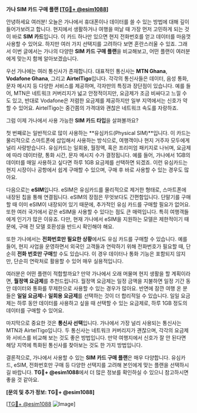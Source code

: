 **가나 SIM 카드 구매 플랜 [[TG💪+ @esim1088](https://t.me/s/esim1088)]**

안녕하세요 여러분! 오늘은 가나에서 휴대폰이나 데이터를 쓸 수 있는 방법에 대해 깊이 들어가보려고 합니다. 현지에서 생활하거나 여행을 떠날 때 가장 먼저 고민하게 되는 것이 바로 **SIM 카드**입니다. 이 카드 하나만 있으면 현지 전화번호를 얻고 데이터를 마음껏 사용할 수 있어요. 하지만 여러 가지 선택지를 고려하다 보면 혼란스러울 수 있죠. 그래서 이번 글에서는 가나의 다양한 **SIM 카드 구매 플랜**을 비교해보고, 어떤 플랜이 여러분에게 맞는지 함께 알아보겠습니다.

우선 가나에는 여러 통신사가 존재합니다. 대표적인 통신사는 **MTN Ghana**, **Vodafone Ghana**, 그리고 **AirtelTigo**입니다. 각각의 통신사들은 데이터, 음성 통화, 문자 메시지 등 다양한 서비스를 제공하며, 각자만의 특징과 장단점이 있습니다. 예를 들어, MTN은 네트워크 커버리지가 넓고 안정적이지만, 요금제가 조금 비싸다고 느낄 수도 있고, 반대로 Vodafone은 저렴한 요금제를 제공하지만 일부 지역에서는 신호가 약할 수 있어요. AirtelTigo는 중간쯤의 가격대와 괜찮은 네트워크 속도를 자랑하죠.

그럼 이제 가나에서 사용 가능한 **SIM 카드 타입**을 살펴볼까요? 

첫 번째로는 일반적으로 많이 사용하는 **유심카드(Physical SIM)**입니다. 이 카드는 물리적으로 스마트폰에 삽입해서 사용하는 방식으로, 여행객이나 현지 거주자 모두에게 널리 사랑받습니다. 유심카드는 일회용, 월정액, 혹은 프리미엄 패키지로 나뉘며, 요금제에 따라 데이터량, 통화 시간, 문자 메시지 수가 결정됩니다. 예를 들어, 가나에서 1GB의 데이터를 매일 사용하고 싶다면 하루 1GB 요금제를 선택하면 되겠죠. 이런 유심카드는 현지 시장이나 공항에서 쉽게 구매할 수 있으며, 구매 후 바로 사용할 수 있는 경우도 많아요.

다음으로는 **eSIM**입니다. eSIM은 유심카드를 물리적으로 제거한 형태로, 스마트폰에 내장된 칩을 통해 연결됩니다. eSIM의 장점은 무엇보다도 간편함입니다. 단말기를 구매할 때 이미 eSIM이 내장되어 있기 때문에, 추가적인 유심 카드를 구매할 필요가 없어요. 또한 여러 국가에서 같은 eSIM을 사용할 수 있다는 점도 큰 매력입니다. 특히 여행객들에게 인기가 많은 이유죠. 다만, 현재 가나에서 eSIM을 지원하는 모델은 제한적이기 때문에, 구매 전 모델 호환성을 반드시 확인해야 해요.

또한 가나에서는 **전화번호만 필요한 상황**에서도 유심 카드를 구매할 수 있습니다. 예를 들어, 현지 사업을 운영하면서 외국인 고객들과 연락하기 위해 전화번호가 필요할 때, 단순히 **전화 번호만 구매**할 수도 있습니다. 이 경우 데이터나 통화 기능은 포함되지 않지만, 단순히 연락처로 활용할 수 있어 매우 실용적입니다.

여러분은 어떤 플랜이 적합할까요? 만약 가나에서 오래 머물며 현지 생활을 할 계획이라면, **월정액 요금제**를 추천드립니다. 월정액 요금제는 일정 금액을 지불하면 일정 기간 동안 데이터와 통화를 무제한으로 사용할 수 있는 경우가 많아요. 반면에 잠깐 여행 온 분들은 **일일 요금제**나 **일회용 요금제**를 선택하는 것이 더 합리적일 수 있습니다. 일일 요금제는 하루 동안 데이터를 사용하고 싶을 때 선택할 수 있는 요금제로, 하루 1GB 정도의 데이터를 구매할 수 있어요.

마지막으로 중요한 것은 **통신사 선택**입니다. 가나에서 가장 널리 사용되는 통신사는 MTN과 AirtelTigo입니다. 두 통신사는 네트워크 커버리지가 괜찮으며, 각각의 요금제와 서비스를 비교해 보는 것도 좋은 방법입니다. 만약 여행지에서 신호가 잘 안 된다면 해당 지역에 특화된 통신사를 찾아보는 것도 한 가지 방법입니다.

결론적으로, 가나에서 사용할 수 있는 **SIM 카드 구매 플랜**은 매우 다양합니다. 유심카드, eSIM, 전화번호만 구매 등 다양한 선택지를 고려해 본인에게 맞는 플랜을 선택하시길 바랍니다. **TG💪+ @esim1088**에서 더 많은 정보를 확인하실 수 있으니 참고하시면 좋을 것 같아요.

**[문의 및 추가 정보: TG💪+ @esim1088]**

[[TG💪+ @esim1088](https://t.me/s/esim1088) ![Image](https://i.postimg.cc/Y0z9fWf4/image.png)]
